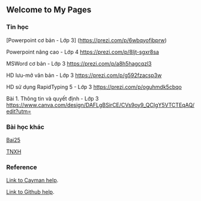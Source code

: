 ## Welcome to My Pages

### Tin học

[Powerpoint cơ bản - Lớp 3]
(https://prezi.com/p/6wbqyofibprw)

Powerpoint nâng cao - Lớp 4
https://prezi.com/p/8ljt-sgxr8sa

MSWord cơ bản - Lớp 3
https://prezi.com/p/a8h5hagcqzl3

HD lưu-mở văn bản - Lớp 3
https://prezi.com/p/g592fzacsp3w

HD sử dụng  RapidTyping 5 - Lớp 3
https://prezi.com/p/oguhmdk5cbqo

Bài 1. Thông tin và quyết định - Lớp 3
https://www.canva.com/design/DAFLgBSirCE/CVs9oy9_QCIgY5VTCTEqAQ/edit?utm=


### Bài học khác

[Bai25](./Bai25/index.html)

[TNXH](./TNXH/index.html)

### Reference

[Link to Cayman help](./cayman.html).

[Link to Github help](./github_help.html).

